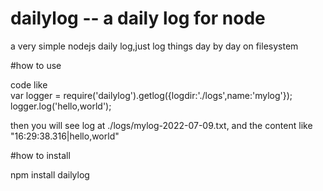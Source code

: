 # dailylog -- a daily log for node
a very simple nodejs daily log,just log things day by day on filesystem



#how to use

code like  
var logger = require('dailylog').getlog({logdir:'./logs',name:'mylog'});  
logger.log('hello,world');

then you will see log at ./logs/mylog-2022-07-09.txt,
and the content like "16:29:38.316|hello,world"


#how to install

npm install dailylog
